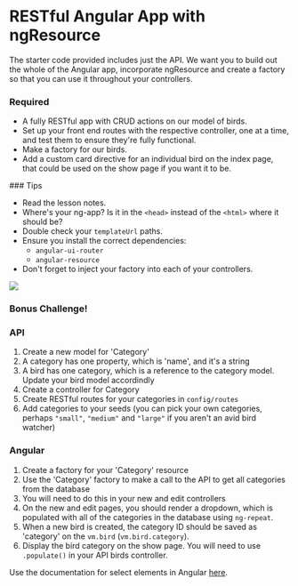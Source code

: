# RESTful Angular App with ngResource

The starter code provided includes just the API. We want you to build out the whole of the Angular app, incorporate ngResource and create a factory so that you can use it throughout your controllers.

### Required
- A fully RESTful app with CRUD actions on our model of birds.
- Set up your front end routes with the respective controller, one at a time, and test them to ensure they're fully functional.
- Make a factory for our birds.
- Add a custom card directive for an individual bird on the index page, that could be used on the show page if you want it to be.
	
	
### Tips
- Read the lesson notes.
- Where's your ng-app? Is it in the `<head>` instead of the `<html>` where it should be?
- Double check your `templateUrl` paths.
- Ensure you install the correct dependencies:
	- `angular-ui-router`
	- `angular-resource`
- Don't forget to inject your factory into each of your controllers.

![](https://s-media-cache-ak0.pinimg.com/originals/d3/63/8c/d3638cfd8c3889f17659c2432dbf48b1.jpg)

### Bonus Challenge!

### API
1. Create a new model for 'Category'
2. A category has one property, which is 'name', and it's a string
3. A bird has one category, which is a reference to the category model. Update your bird model accordindly
4. Create a controller for Category
5. Create RESTful routes for your categories in `config/routes`
6. Add categories to your seeds (you can pick your own categories, perhaps `"small"`, `"medium"` and `"large"` if you aren't an avid bird watcher)

### Angular

1. Create a factory for your 'Category' resource
2. Use the 'Category' factory to make a call to the API to get all categories from the database
3. You will need to do this in your new and edit controllers
4. On the new and edit pages, you should render a dropdown, which is populated with all of the categories in the database using `ng-repeat`.
5. When a new bird is created, the category ID should be saved as 'category' on the `vm.bird` (`vm.bird.category`).
6. Display the bird category on the show page. You will need to use `.populate()` in your API birds controller.

Use the documentation for select elements in Angular [here](https://docs.angularjs.org/api/ng/directive/select).
